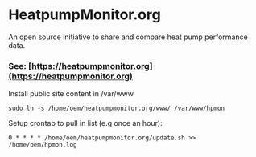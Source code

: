 # HeatpumpMonitor.org

An open source initiative to share and compare heat pump performance data.

### See: [https://heatpumpmonitor.org](https://heatpumpmonitor.org)

Install public site content in /var/www

    sudo ln -s /home/oem/heatpumpmonitor.org/www/ /var/www/hpmon
    
Setup crontab  to pull in list (e.g once an hour):

    0 * * * * /home/oem/heatpumpmonitor.org/update.sh >> /home/oem/hpmon.log
